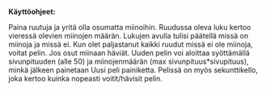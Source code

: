**Käyttöohjeet:**

Paina ruutuja ja yritä olla osumatta miinoihin. Ruudussa oleva luku kertoo vieressä olevien miinojen määrän. Lukujen avulla tulisi päätellä missä on miinoja ja missä ei. Kun olet paljastanut kaikki ruudut missä ei ole miinoja, voitat pelin. Jos osut miinaan häviät. Uuden pelin voi aloittaa syöttämällä sivunpituuden (alle 50) ja miinojenmäärän (max sivunpituus*sivupituus), minkä jälkeen painetaan Uusi peli painiketta. Pelissä on myös sekunttikello, joka kertoo kuinka nopeasti voitit/hävisit pelin.
